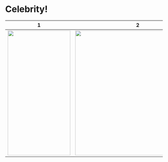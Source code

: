 # Celebrity!

| 1  | 2 | 3 |
| ------------- | ------------- | ------------- |
|<img src="https://github.com/alinaghizadeh71/celebrity/assets/16202692/ed96ca92-b765-4db0-954e-0dc1eb07190b" width="200" height="400"/>|<img src="" height="400"/>|<img src="https://github.com/alinaghizadeh71/celebrity/assets/16202692/55e9bd45-1b14-4039-9d88-31c358324c24" width="200" height="400"/>|<img src="https://github.com/alinaghizadeh71/Arbika/assets/16202692/059bfa05-191e-49bb-aa67-a3f18d9a9dd4" width="200" height="400"/>




